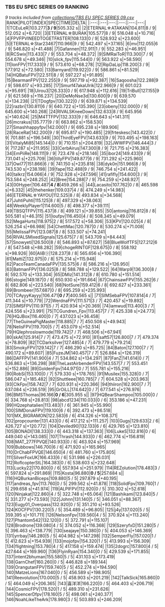 ### TBS EU SPEC SERIES 09 RANKING
*9 tracks included from [collections/TBS EU SPEC SERIES 09.csv](/collections/TBS%20EU%20SPEC%20SERIES%2009.csv)*
|RANK|PILOT|INDEX|SPEC|TIME|DELTA|
|:---:|:---|:---:|:---:|:---:|---:|
|1|TCEuLeR|103.277|**3 / 9**|505.332 s||
|2|ETERNAL☆ATAKAN|104.811|8 / 9| 512.052 s|+6.720|
|3|ETERNAL☆BURAK|105.577|8 / 9| 516.048 s|+10.716|
|4|FPVFPVINEEDTOGETFASTER|108.133|0 / 9| 528.932 s|+23.600|
|5|ETERNAL☆Star23467|110.966|9 / 9| 542.497 s|+37.165|
|6|mv|112.055|6 / 9| 546.820 s|+41.488|
|7|Gafannen|112.911|1 / 9| 552.283 s|+46.951|
|8|RCSwix|113.433|7 / 9| 553.704 s|+48.372|
|9|SIMRaiToR|113.300|7 / 9| 554.678 s|+49.346|
|10|slick_fpv|115.544|0 / 9| 563.922 s|+58.590|
|11|IonFPV|117.333|9 / 9| 573.610 s|+68.278|
|12|RipDaLip|118.200|3 / 9| 577.912 s|+72.580|
|13|Barnyard|119.922|0 / 9| 586.861 s|+81.529|
|14|HQBatuFPV|122.511|8 / 9| 597.227 s|+91.895|
|15|BearmanFPV|122.255|9 / 9| 597.719 s|+92.387|
|16|Saqoosha|122.288|9 / 9| 598.617 s|+93.285|
|17|Smurf47akaUlrik|122.966|9 / 9| 601.023 s|+95.691|
|18|Uirou3|126.333|0 / 9| 617.948 s|+112.616|
|19|TriBull|127.155|9 / 9| 621.569 s|+116.237|
|20|DeMoNse3d|130.600|9 / 9| 639.570 s|+134.238|
|21|TDogfpv|130.322|0 / 9| 639.871 s|+134.539|
|22|razbri|130.811|6 / 9| 640.722 s|+135.390|
|23|obeny|132.000|0 / 9| 645.600 s|+140.268|
|24|RIVALSKneeDown|132.633|8 / 9| 645.956 s|+140.624|
|25|M4TTFPV|132.333|9 / 9| 646.643 s|+141.311|
|26|mcrakus|135.777|9 / 9| 663.862 s|+158.530|
|27|Smashhappyfpv|142.000|1 / 9| 695.238 s|+189.906|
|28|RaceRat|142.200|9 / 9| 695.817 s|+190.485|
|29|frteskesc|143.422|0 / 9| 701.881 s|+196.549|
|30|ThirdEyeFPV|143.633|9 / 9| 703.495 s|+198.163|
|31|VitalyMi85|145.144|0 / 9| 710.151 s|+204.819|
|32|JWWFPV|146.444|3 / 9| 717.287 s|+211.955|
|33|CerbAirus|147.300|8 / 9| 721.715 s|+216.383|
|34|EmPiiRe|148.111|9 / 9| 723.478 s|+218.146|
|35|ibor24|149.433|9 / 9| 731.041 s|+225.709|
|36|tillyFPV|149.877|6 / 9| 731.292 s|+225.960|
|37|Owl77|151.866|6 / 9| 741.150 s|+235.818|
|38|dyk0n|151.966|8 / 9| 743.530 s|+238.198|
|39|fape|152.488|9 / 9| 746.754 s|+241.422|
|40|talkrz|154.066|4 / 9| 752.928 s|+247.596|
|41|rafifly|154.600|3 / 9| 753.584 s|+248.252|
|42|Bree|154.288|7 / 9| 754.259 s|+248.927|
|43|00Hyper|106.487|**4 / 8**|459.266 s||
|44|Lacasito|107.762|0 / 8| 465.598 s|+6.332|
|45|thehenker|109.037|4 / 8| 474.249 s|+14.983|
|46|ETERNAL☆YAYOU|112.525|8 / 8| 493.834 s|+34.568|
|47|JuhtiPuhti|115.125|8 / 8| 497.329 s|+38.063|
|48|WeeklyPlayer1|114.600|5 / 8| 498.377 s|+39.111|
|49|TBSQTFPV|115.437|8 / 8| 499.121 s|+39.855|
|50|antonig|116.812|8 / 8| 505.581 s|+46.315|
|51|loufpv|116.450|4 / 8| 508.345 s|+49.079|
|52|MegaHurts|118.975|2 / 8| 517.572 s|+58.306|
|53|KPV|120.025|4 / 8| 526.254 s|+66.988|
|54|ChettMac|120.787|0 / 8| 530.274 s|+71.008|
|55|MelissaFPV|123.087|8 / 8| 533.507 s|+74.241|
|56|RIVALSMixedSignals|125.675|7 / 8| 543.709 s|+84.443|
|57|Snowyeti|126.500|8 / 8| 546.893 s|+87.627|
|58|BlueWolfTFS|127.212|6 / 8| 547.548 s|+88.282|
|59|chogeRINTGF|128.675|0 / 8| 558.192 s|+98.926|
|60|AliB㋡|128.237|8 / 8| 565.656 s|+106.390|
|61|MattiZ|132.975|0 / 8| 575.214 s|+115.948|
|62|PacoTeamCanadaFPV|135.575|6 / 8| 586.216 s|+126.950|
|63|BatmanFPV|136.025|8 / 8| 588.788 s|+129.522|
|64|Warp9|136.300|8 / 8| 592.570 s|+133.304|
|65|DMiz|141.312|8 / 8| 610.780 s|+151.514|
|66|stogie|149.187|0 / 8| 650.930 s|+191.664|
|67|ChainsawFPV|155.262|6 / 8| 682.806 s|+223.540|
|68|NotSure|159.412|6 / 8| 692.627 s|+233.361|
|69|Brombeer|157.687|0 / 8| 695.259 s|+235.993|
|70|TCAyyyKayyy|106.471|**0 / 7**|400.565 s||
|71|SIMSebaFPV|107.814|4 / 7| 411.344 s|+10.779|
|72|WerdnaFPV|111.571|3 / 7| 420.457 s|+19.892|
|73|SIMSFPV|110.971|5 / 7| 420.934 s|+20.369|
|74|iamwud|113.400|3 / 7| 424.556 s|+23.991|
|75|TCGundren_Fpv|113.457|7 / 7| 425.338 s|+24.773|
|76|HQJBox|116.400|0 / 7| 437.023 s|+36.458|
|77|TheGuineaPigMaster|118.885|7 / 7| 450.508 s|+49.943|
|78|NelisFPV|119.700|5 / 7| 453.079 s|+52.514|
|79|HQlephroslowmode|119.742|7 / 7| 468.506 s|+67.941|
|80|skAt|125.914|7 / 7| 473.475 s|+72.910|
|81|saft57|126.800|7 / 7| 479.374 s|+78.809|
|82|TCDarksilver|127.485|4 / 7| 479.779 s|+79.214|
|83|SmokyFPV|129.142|7 / 7| 486.290 s|+85.725|
|84|Baton|127.100|7 / 7| 490.172 s|+89.607|
|85|FuzeJM|140.457|7 / 7| 526.884 s|+126.319|
|86|DAFFPV|141.900|4 / 7| 534.862 s|+134.297|
|87|FanZ|141.614|0 / 7| 536.863 s|+136.298|
|88|TheLastAirbenderFPV|143.557|7 / 7| 553.451 s|+152.886|
|89|GoldenFpv|144.971|0 / 7| 555.781 s|+155.216|
|90|RobSi|153.100|0 / 7| 579.330 s|+178.765|
|91|Musilex|155.328|0 / 7| 586.047 s|+185.482|
|92|Shuttleee|160.785|7 / 7| 604.528 s|+203.963|
|93|ClkFpv|158.742|7 / 7| 620.931 s|+220.366|
|94|thiiron|162.900|7 / 7| 637.084 s|+236.519|
|95|GrOiLL|174.642|0 / 7| 677.541 s|+276.976|
|96|BMSThomas|96.166|**0 / 6**|305.955 s||
|97|HQBearShampoo|105.000|0 / 6| 334.768 s|+28.813|
|98|abcd1234|110.033|0 / 6| 353.186 s|+47.231|
|99|HQzephatalien|113.483|1 / 6| 361.945 s|+55.990|
|100|SIMDorukFPV|119.100|6 / 6| 392.473 s|+86.518|
|101|MX_BIGRAMON|122.583|6 / 6| 414.326 s|+108.371|
|102|propcounter|131.433|0 / 6| 417.212 s|+111.257|
|103|Gugs|129.633|2 / 6| 426.727 s|+120.772|
|104|Deviled90|132.133|6 / 6| 429.765 s|+123.810|
|105|BONADI|138.333|0 / 6| 443.318 s|+137.363|
|106|LukeS|132.816|0 / 6| 449.040 s|+143.085|
|107|Thrash|144.933|0 / 6| 462.774 s|+156.819|
|108|MAT_277FPVQE|140.933|0 / 6| 463.924 s|+157.969|
|109|Bubbows|146.700|6 / 6| 471.920 s|+165.965|
|110|DrChabFPVQE|146.650|4 / 6| 481.760 s|+175.805|
|111|SilverFoxUK|166.433|6 / 6| 531.986 s|+226.031|
|112|RoflcopterStL|164.383|0 / 6| 538.603 s|+232.648|
|113|Lucky22|170.800|0 / 6| 557.934 s|+251.979|
|114|REZolution|178.483|3 / 6| 597.824 s|+291.869|
|115|Kosta|96.880|**0 / 5**|257.684 s||
|116|HQBurkanBiceps|109.880|5 / 5| 297.879 s|+40.195|
|117|andreas_fpv|113.760|0 / 5| 299.562 s|+41.878|
|118|SolidFpv|109.760|1 / 5| 299.658 s|+41.974|
|119|ALPIFPV|112.920|0 / 5| 310.302 s|+52.618|
|120|Ninjakat|122.860|4 / 5| 322.748 s|+65.064|
|121|Bashikami|123.840|5 / 5| 331.277 s|+73.593|
|122|Johnn|131.140|5 / 5| 346.051 s|+88.367|
|123|Eugy01_Overpass|132.920|0 / 5| 351.210 s|+93.526|
|124|KOCFPV|130.220|5 / 5| 354.489 s|+96.805|
|125|j4y|137.020|5 / 5| 359.395 s|+101.711|
|126|NelsonFpv|139.560|4 / 5| 370.924 s|+113.240|
|127|Phantom542|132.120|0 / 5| 372.791 s|+115.107|
|128|Brodrone|139.080|4 / 5| 374.052 s|+116.368|
|129|SzeryfxD|151.280|5 / 5| 396.463 s|+138.779|
|130|seajaye|150.380|0 / 5| 404.053 s|+146.369|
|131|yrrbay|146.280|5 / 5| 404.982 s|+147.298|
|132|SemperFly|157.020|1 / 5| 412.623 s|+154.939|
|133|mojofpv|154.320|1 / 5| 413.993 s|+156.309|
|134|flightning|153.780|4 / 5| 417.158 s|+159.474|
|135|2dogrc|157.800|4 / 5| 427.644 s|+169.960|
|136|FlyinRyan|154.340|0 / 5| 429.539 s|+171.855|
|137|intent2bhuman|155.580|5 / 5| 431.103 s|+173.419|
|138|GarnChef|160.260|0 / 5| 446.828 s|+189.144|
|139|OrangutanFPV|159.740|5 / 5| 452.274 s|+194.590|
|140|MatzeLions|167.040|0 / 5| 456.589 s|+198.905|
|141|Reevolution|170.000|5 / 5| 458.903 s|+201.219|
|142|TalkSick|165.860|0 / 5| 464.049 s|+206.365|
|143|喜洋洋|166.220|0 / 5| 464.403 s|+206.719|
|144|CosmicFPV|178.520|1 / 5| 489.310 s|+231.626|
|145|SpencerDfpv|178.160|5 / 5| 498.061 s|+240.377|
|146|NoahLikeTheArk|178.980|3 / 5| 503.893 s|+246.209|
